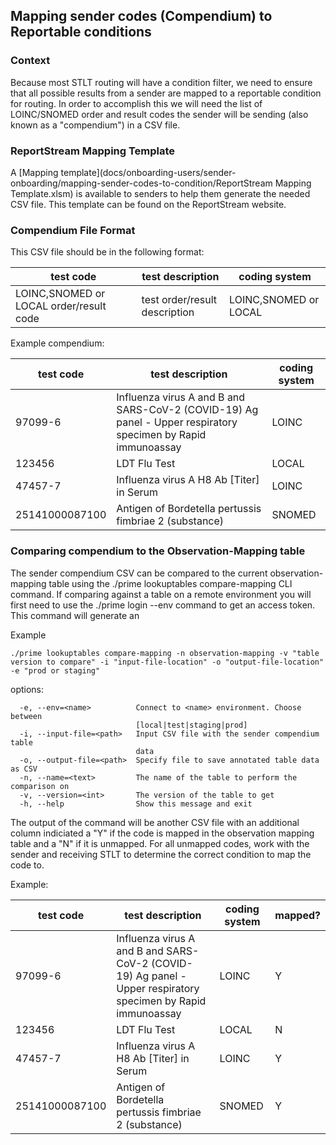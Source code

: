 ## Mapping sender codes (Compendium) to Reportable conditions

### Context
Because most STLT routing will have a condition filter, we need to ensure that all possible results from a sender are mapped to a reportable condition for routing. In order to accomplish this we will need the list of LOINC/SNOMED order and result codes the sender will be sending (also known as a "compendium") in a CSV file.

### ReportStream Mapping Template
A [Mapping template](docs/onboarding-users/sender-onboarding/mapping-sender-codes-to-condition/ReportStream Mapping Template.xlsm) is available to senders to help them generate the needed CSV file. This template can be found on the ReportStream website.

### Compendium File Format
This CSV file should be in the following format:

| test code                                 | test description              | coding system         |
|-------------------------------------------|-------------------------------|-----------------------|
| LOINC,SNOMED or LOCAL order/result code   | test order/result description | LOINC,SNOMED or LOCAL |


Example compendium:

| test code      | test description                                                                                             | coding system |
|----------------|--------------------------------------------------------------------------------------------------------------|---------------|
| 97099-6        | Influenza virus A and B and SARS-CoV-2 (COVID-19) Ag panel - Upper respiratory specimen by Rapid immunoassay | LOINC         | 
| 123456         | LDT Flu Test                                                                                                 | LOCAL         | 
| 47457-7        | Influenza virus A H8 Ab [Titer] in Serum                                                                     | LOINC         |
| 25141000087100 | Antigen of Bordetella pertussis fimbriae 2 (substance)                                                       | SNOMED        |

### Comparing compendium to the Observation-Mapping table

The sender compendium CSV can be compared to the current observation-mapping table using the ./prime lookuptables compare-mapping CLI command. If comparing against a table on a remote environment you will first need to use the ./prime login --env <prod-or-staing> command to get an access token. This command will generate an

Example
```
./prime lookuptables compare-mapping -n observation-mapping -v "table version to compare" -i "input-file-location" -o "output-file-location" -e "prod or staging"
```
options:
```
  -e, --env=<name>          Connect to <name> environment. Choose between
                            [local|test|staging|prod]
  -i, --input-file=<path>   Input CSV file with the sender compendium table
                            data
  -o, --output-file=<path>  Specify file to save annotated table data as CSV
  -n, --name=<text>         The name of the table to perform the comparison on
  -v, --version=<int>       The version of the table to get
  -h, --help                Show this message and exit
```

The output of the command will be another CSV file with an additional column indiciated a "Y" if the code is mapped in the observation mapping table and a "N" if it is unmapped. For all unmapped codes, work with the sender and receiving STLT to determine the correct condition to map the code to.

Example:

| test code      | test description                                                                                             | coding system | mapped?|
|----------------|--------------------------------------------------------------------------------------------------------------|---------------|--------|
| 97099-6        | Influenza virus A and B and SARS-CoV-2 (COVID-19) Ag panel - Upper respiratory specimen by Rapid immunoassay | LOINC         | Y      | 
| 123456         | LDT Flu Test                                                                                                 | LOCAL         | N      |
| 47457-7        | Influenza virus A H8 Ab [Titer] in Serum                                                                     | LOINC         | Y      |
| 25141000087100 | Antigen of Bordetella pertussis fimbriae 2 (substance)                                                       | SNOMED        | Y      |